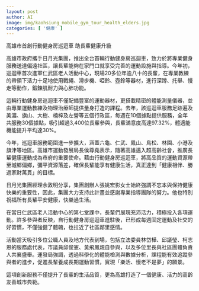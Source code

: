```yaml
---
layout: post
author: AI
image: img/kaohsiung_mobile_gym_tour_health_elders.jpg
categories: [ '健康' ]
---
```

高雄市首創行動健身房巡迴車 助長輩健康升級

高雄市政府攜手日月光集團，推出全台首輛行動健身房巡迴車，致力於將專業健身服務送達偏遠社區，讓長輩能夠在家門口就享受完善的運動設施與指導。今年初，巡迴車首次進軍仁武區老人活動中心，現場20多位年逾八十的長輩，在專業教練的帶領下活力十足地使用戰繩、滑步機、啞鈴、壺鈴等器材，進行深蹲、托舉、慢走等動作，鍛鍊肌耐力與心肺功能。

這輛行動健身房巡迴車不僅配備豐富的運動器材，更搭載精密的體能測量儀器，並由專業運動教練及物理治療師提供量身打造的課程。去年，該巡迴車服務足跡遍及美濃、旗山、大樹、楠梓及左營等五個行政區，每週在10個據點提供服務，全年共服務30個據點，吸引超過3,400位長輩參與，長輩滿意度高達97.32%，體適能機能提升平均達30%。

今年，巡迴車服務範圍進一步擴大，涵蓋六龜、仁武、鳳山、鳥松、林園、小港及旗津等地區。高雄市運動發展局長侯尊堯表示，隨著高雄邁入超高齡社會，推廣長輩健康運動成為市府的重要使命。藉由行動健身房巡迴車，將高品質的運動資源帶至城鄉偏鄉，彌平資源落差，確保長輩能享有健康生活，真正達到「健康相伴、勝過家財萬貫」的目標。

日月光集團經理余敦明分享，集團創辦人張姚宏影女士始終強調不忘本與保持健康快樂的重要性，因此，集團大力支持此計畫並感謝專業指導團隊的努力。他也特別祝福所有長輩平安健康，快樂過生活。

在當日仁武區老人活動中心的第七堂課中，長輩們展現充沛活力，積極投入各項運動。許多參與者反映，自行動健身房巡迴車進駐後，已形成每週固定運動及社交的好習慣，不僅強健了體魄，也拉近了社區鄰里感情。

活動當天吸引多位公職人員及地方代表到場，包括立法委員林岱樺、邱議瑩、柯志恩的服務處代表，市議員邱俊憲、黃飛鳳親自參與，以及多位里長與社區團體負責人共襄盛舉。運發局強調，透過科學化的體能檢測與數據分析，課程能有效追蹤參與者的進步，促進長輩養成長期運動習慣，實現「樂活、慢老不是夢」的願景。

這項創新服務不僅提升了長輩的生活品質，更為高雄打造了一個健康、活力的高齡友善城市典範。
